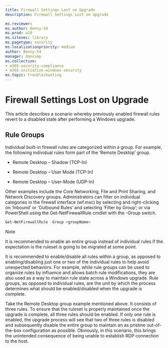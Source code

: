 ```yaml
---
title: Firewall Settings Lost on Upgrade
description: Firewall Settings Lost on Upgrade

ms.reviewer: 
ms.author: Benny-54
ms.prod: w10
ms.sitesec: library
ms.pagetype: security
ms.localizationpriority: medium
author: Benny-54
manager: dansimp
ms.collection: 
- m365-security-compliance
- m365-initiative-windows-security
ms.topic: troubleshooting
---
```


# Firewall Settings Lost on Upgrade

This article describes a scenario whereby previously enabled firewall rules revert to a disabled state after performing a Windows upgrade.

## Rule Groups

Individual built-in firewall rules are categorized within a group. For example, the following individual rules form part of the ‘Remote Desktop’ group.

- Remote Desktop – Shadow (TCP-In)

- Remote Desktop – User Mode (TCP-In)

- Remote Desktop – User-Mode (UDP-In)

Other examples include the Core Networking, File and Print Sharing, and Network Discovery groups. Administrators can filter on individual categories in the firewall interface (wf.msc) by selecting and right-clicking on ‘Inbound’ or ‘Outbound Rules’ and selecting ‘Filter by Group’; or via PowerShell using the Get-NetFirewallRule cmdlet with the -Group switch.

```Powershell
Get-NetFirewallRule -Group <groupName>
```

> [!NOTE] 
> It is recommended to enable an entire group instead of individual rules if the expectation is the ruleset is going to be migrated at some point.

It is recommended to enable/disable all rules within a group, as opposed to enabling/disabling just one or two of the individual rules to help avoid unexpected behaviors. For example, while rule groups can be used to organize rules by influence and allows batch rule modifications, they are also used as a way to maintain rule state across a Windows upgrade. Rule groups, as opposed to individual rules, are the unit by which the process determines what should be enabled/disabled when the upgrade is complete.

Take the Remote Desktop group example mentioned above. It consists of three rules. To ensure that the ruleset is properly maintained once the upgrade is complete, all three rules should be enabled. If only one rule is enabled, the upgrade process will see that two of three rules is disabled and subsequently disable the entire group to maintain an as pristine out-of-the-box configuration as possible. Obviously, in this scenario, this brings the unintended consequence of being unable to establish RDP connection to the host.

